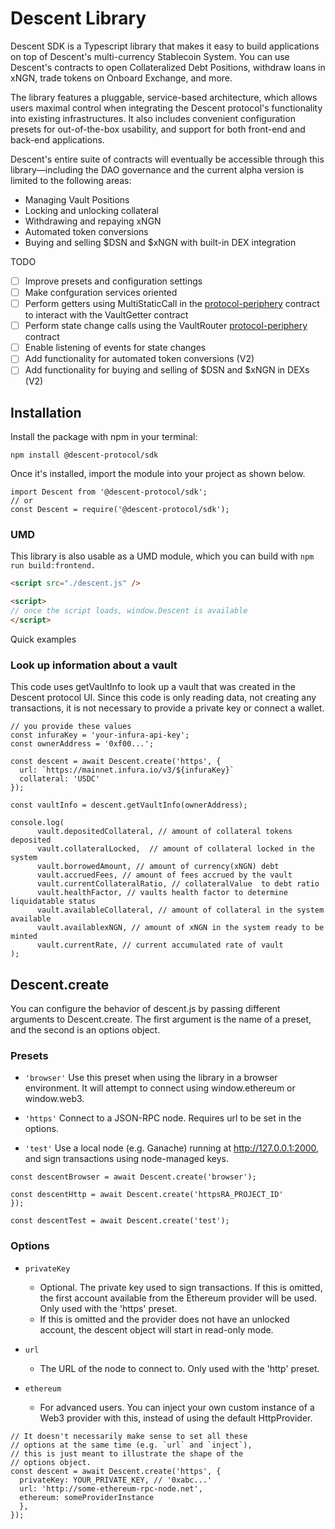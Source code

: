 # Descent Library
Descent SDK is a Typescript library that makes it easy to build applications on top of Descent's multi-currency Stablecoin System. You can use Descent's contracts to open Collateralized Debt Positions, withdraw loans in xNGN, trade tokens on Onboard Exchange, and more.

The library features a pluggable, service-based architecture, which allows users maximal control when integrating the Descent protocol's functionality into existing infrastructures. It also includes convenient configuration presets for out-of-the-box usability, and support for both front-end and back-end applications.

Descent's entire suite of contracts will eventually be accessible through this library—including the DAO governance and the current alpha version is limited to the following areas:

- Managing Vault Positions
- Locking and unlocking collateral
- Withdrawing and repaying xNGN
- Automated token conversions
- Buying and selling $DSN and $xNGN with built-in DEX integration

TODO
- [ ] Improve presets and configuration settings
- [ ] Make confguration services oriented
- [ ] Perform getters using MultiStaticCall in the [protocol-periphery]([https://github.com/Descent-Collective/protocol-periphery](https://github.com/Descent-Collective/protocol-periphery/blob/main/src/mutliStaticcall.sol)) contract to interact with the VaultGetter contract
- [ ] Perform state change calls using the VaultRouter [protocol-periphery]([https://github.com/Descent-Collective/protocol-periphery](https://github.com/Descent-Collective/protocol-periphery/blob/main/src/vaultRouter.sol)) contract
- [ ] Enable listening of events for state changes
- [ ] Add functionality for automated token conversions (V2)
- [ ] Add functionality for buying and selling of $DSN and $xNGN in DEXs (V2)

## Installation

Install the package with npm in your terminal:
```tsx
npm install @descent-protocol/sdk
```
Once it's installed, import the module into your project as shown below.
```tsx
import Descent from '@descent-protocol/sdk';
// or
const Descent = require('@descent-protocol/sdk');
```

### UMD
This library is also usable as a UMD module, which you can build with `npm run build:frontend.`
```html
<script src="./descent.js" />

<script>
// once the script loads, window.Descent is available
</script>
```

Quick examples

### Look up information about a vault

This code uses getVaultInfo to look up a vault that was created in the Descent protocol UI. Since this code is only reading data, not creating any transactions, it is not necessary to provide a private key or connect a wallet.
``` tsx
// you provide these values
const infuraKey = 'your-infura-api-key';
const ownerAddress = '0xf00...';

const descent = await Descent.create('https', {
  url: `https://mainnet.infura.io/v3/${infuraKey}`
  collateral: 'USDC'
});

const vaultInfo = descent.getVaultInfo(ownerAddress);
```

``` tsx
console.log(
      vault.depositedCollateral, // amount of collateral tokens deposited
      vault.collateralLocked,  // amount of collateral locked in the system
      vault.borrowedAmount, // amount of currency(xNGN) debt
      vault.accruedFees, // amount of fees accrued by the vault
      vault.currentCollateralRatio, // collateralValue  to debt ratio
      vault.healthFactor, // vaults health factor to determine liquidatable status
      vault.availableCollateral, // amount of collateral in the system available
      vault.availablexNGN, // amount of xNGN in the system ready to be minted
      vault.currentRate, // current accumulated rate of vault
);
```

## Descent.create
You can configure the behavior of descent.js by passing different arguments to Descent.create. The first argument is the name of a preset, and the second is an options object.

### Presets
* `'browser'`
Use this preset when using the library in a browser environment. It will attempt to connect using window.ethereum or window.web3.

* `'https'`
Connect to a JSON-RPC node. Requires url to be set in the options.

* `'test'`
Use a local node (e.g. Ganache) running at http://127.0.0.1:2000, and sign transactions using node-managed keys.

```tsx
const descentBrowser = await Descent.create('browser');

const descentHttp = await Descent.create('httpsRA_PROJECT_ID'
});

const descentTest = await Descent.create('test');
```
### Options
* `privateKey`
    * Optional. The private key used to sign transactions. If this is omitted, the first account available from the Ethereum provider will be used. Only used with the 'https' preset.
    * If this is omitted and the provider does not have an unlocked account, the descent object will start in read-only mode.
* `url`
    * The URL of the node to connect to. Only used with the 'http' preset.

* `ethereum`
    * For advanced users. You can inject your own custom instance of a Web3 provider with this, instead of using the default HttpProvider.

```tsx
// It doesn't necessarily make sense to set all these
// options at the same time (e.g. `url` and `inject`),
// this is just meant to illustrate the shape of the
// options object.
const descent = await Descent.create('https', {
  privateKey: YOUR_PRIVATE_KEY, // '0xabc...'
  url: 'http://some-ethereum-rpc-node.net',
  ethereum: someProviderInstance
  },
});
```
